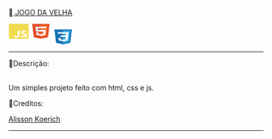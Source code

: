 👵<a href='#' target='_blank'> JOGO DA VELHA</a>
 
<p><img align="centen" alt="alisson-Js" height="30" width="40" src="https://raw.githubusercontent.com/devicons/devicon/master/icons/javascript/javascript-plain.svg">
<img align="centen" alt="alisson-HTML" height="30" width="40" src="https://raw.githubusercontent.com/devicons/devicon/master/icons/html5/html5-original.svg">
<img align="center" alt="alisson-CSS" height="30" width="40" src="https://raw.githubusercontent.com/devicons/devicon/master/icons/css3/css3-original.svg"> </p>

<hr>
📑Descrição:<br>
<br>
<p>Um simples projeto feito com html, css e js.

🔨Creditos:

<a href='https://github.com/alissonKoerich'>Alisson Koerich</a>

<hr>
